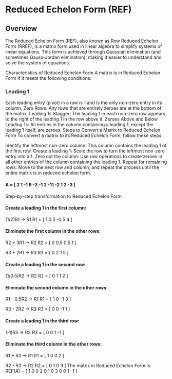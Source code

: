 <h1>Reduced Echelon Form (REF)</h1>
<h2>Overview</h2>

The Reduced Echelon Form (REF), also known as Row Reduced Echelon Form (RREF), is a matrix form used in linear algebra to simplify systems of linear equations. This form is achieved through Gaussian elimination (and sometimes Gauss-Jordan elimination), making it easier to understand and solve the system of equations.

Characteristics of Reduced Echelon Form
A matrix is in Reduced Echelon Form if it meets the following conditions:

<h3>Leading 1</h3>
Each leading entry (pivot) in a row is 1 and is the only non-zero entry in its column.
Zero Rows: Any rows that are entirely zeroes are at the bottom of the matrix.
Leading 1s Stagger: The leading 1 in each non-zero row appears to the right of the leading 1 in the row above it.
Zeroes Above and Below Leading 1s: All entries in the column containing a leading 1, except the leading 1 itself, are zeroes.
Steps to Convert a Matrix to Reduced Echelon Form
To convert a matrix to its Reduced Echelon Form, follow these steps:

Identify the leftmost non-zero column: This column contains the leading 1 of the first row.
Create a leading 1: Scale the row to turn the leftmost non-zero entry into a 1.
Zero out the column: Use row operations to create zeroes in all other entries of the column containing the leading 1.
Repeat for remaining rows: Move to the next row and column, and repeat the process until the entire matrix is in reduced echelon form.

<h4>A = [ 2  1 -1  8     -3 -1  2 -11     -2  1  2 -3 ]</h4>
Step-by-step transformation to Reduced Echelon Form:

<h4>Create a leading 1 in the first column:</h4>
(1/2)R1 -> R1
R1 = [ 1  0.5 -0.5  4 ]
<h4>Eliminate the first column in the other rows:</h4>
R2 + 3R1 -> R2
R2 = [ 0  0.5  0.5  1 ]

R3 + 2R1 -> R3
R3 = [ 0  2  1  5 ]
<h4>Create a leading 1 in the second row:</h4>
(1/0.5)R2 -> R2
R2 = [ 0  1  1  2 ]

<h4>Eliminate the second column in the other rows:</h4>
R1 - 0.5R2 -> R1
R1 = [ 1  0 -1  3 ]

R3 - 2R2 -> R3
R3 = [ 0  0 -1  1 ]

<h4>Create a leading 1 in the third row:</h4>
(-1)R3 -> R3
R3 = [ 0  0  1 -1 ]

<h4>Eliminate the third column in the other rows:</h4>
R1 + R3 -> R1
R1 = [ 1  0  0  2 ]

R2 - R3 -> R2
R2 = [ 0  1  0  3 ]
The matrix in Reduced Echelon Form is:
REF(A) = [ 1  0  0  2           0  1  0  3           0  0  1 -1 ]
